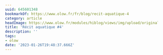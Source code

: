 ```yaml
---
uuid: 645601348
bookmarkOf: https://www.olow.fr/fr/blog/recit-aquatique-4
category: article
headImage: https://www.olow.fr/modules/hiblog/views/img/upload/original/2022/02/ClovisDonizetti_Olow_TL_01433-740x493.jpg
title: 'Récit aquatique #4'
description: ''
tags:
- olow
date: '2023-01-26T19:48:37.666Z'
---
```



